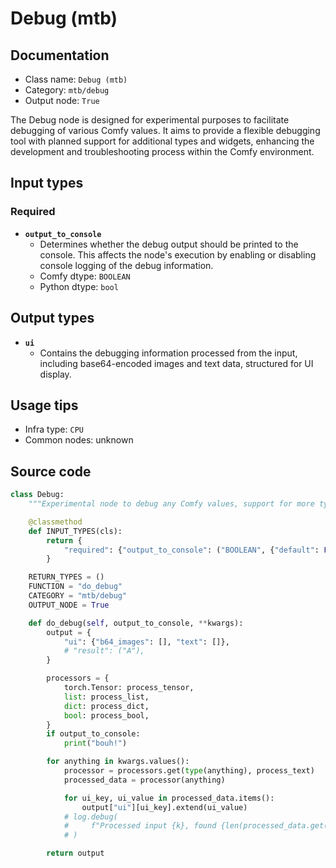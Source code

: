 # Debug (mtb)
## Documentation
- Class name: `Debug (mtb)`
- Category: `mtb/debug`
- Output node: `True`

The Debug node is designed for experimental purposes to facilitate debugging of various Comfy values. It aims to provide a flexible debugging tool with planned support for additional types and widgets, enhancing the development and troubleshooting process within the Comfy environment.
## Input types
### Required
- **`output_to_console`**
    - Determines whether the debug output should be printed to the console. This affects the node's execution by enabling or disabling console logging of the debug information.
    - Comfy dtype: `BOOLEAN`
    - Python dtype: `bool`
## Output types
- **`ui`**
    - Contains the debugging information processed from the input, including base64-encoded images and text data, structured for UI display.
## Usage tips
- Infra type: `CPU`
- Common nodes: unknown


## Source code
```python
class Debug:
    """Experimental node to debug any Comfy values, support for more types and widgets is planned"""

    @classmethod
    def INPUT_TYPES(cls):
        return {
            "required": {"output_to_console": ("BOOLEAN", {"default": False})},
        }

    RETURN_TYPES = ()
    FUNCTION = "do_debug"
    CATEGORY = "mtb/debug"
    OUTPUT_NODE = True

    def do_debug(self, output_to_console, **kwargs):
        output = {
            "ui": {"b64_images": [], "text": []},
            # "result": ("A"),
        }

        processors = {
            torch.Tensor: process_tensor,
            list: process_list,
            dict: process_dict,
            bool: process_bool,
        }
        if output_to_console:
            print("bouh!")

        for anything in kwargs.values():
            processor = processors.get(type(anything), process_text)
            processed_data = processor(anything)

            for ui_key, ui_value in processed_data.items():
                output["ui"][ui_key].extend(ui_value)
            # log.debug(
            #     f"Processed input {k}, found {len(processed_data.get('b64_images', []))} images and {len(processed_data.get('text', []))} text items."
            # )

        return output

```
